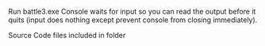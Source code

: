 Run battle3.exe
Console waits for input so you can read the output before it quits
(input does nothing except prevent console from closing immediately).

Source Code files included in folder